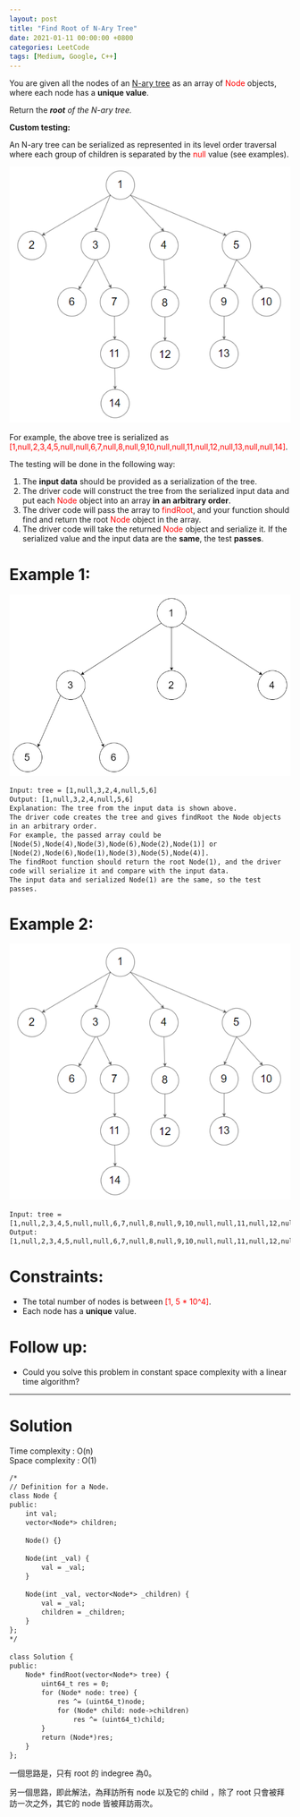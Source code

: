 ```yaml
---
layout: post
title: "Find Root of N-Ary Tree"
date: 2021-01-11 00:00:00 +0800
categories: LeetCode
tags: [Medium, Google, C++]
---
```

You are given all the nodes of an [N-ary tree](https://leetcode.com/articles/introduction-to-n-ary-trees/) as an array of <font color="red">Node</font> objects, where each node has a **unique value**.

Return the ***root** of the N-ary tree.*

**Custom testing:**

An N-ary tree can be serialized as represented in its level order traversal where each group of children is separated by the <font color="red">null</font> value (see examples).

![](https://github.com/nshawn4675/nshawn4675.github.io/blob/master/_pic/1506_ex1.png?raw=true)

For example, the above tree is serialized as  
<font color="red">[1,null,2,3,4,5,null,null,6,7,null,8,null,9,10,null,null,11,null,12,null,13,null,null,14]</font>.

The testing will be done in the following way:

1. The **input data** should be provided as a serialization of the tree.
2. The driver code will construct the tree from the serialized input data and put each <font color="red">Node</font> object into an array **in an arbitrary order**.
3. The driver code will pass the array to <font color="red">findRoot</font>, and your function should find and return the root <font color="red">Node</font> object in the array.
4. The driver code will take the returned <font color="red">Node</font> object and serialize it. If the serialized value and the input data are the **same**, the test **passes**.
 

# Example 1:

![](https://github.com/nshawn4675/nshawn4675.github.io/blob/master/_pic/1506_ex2.png?raw=true)

	Input: tree = [1,null,3,2,4,null,5,6]
	Output: [1,null,3,2,4,null,5,6]
	Explanation: The tree from the input data is shown above.
	The driver code creates the tree and gives findRoot the Node objects in an arbitrary order.
	For example, the passed array could be [Node(5),Node(4),Node(3),Node(6),Node(2),Node(1)] or [Node(2),Node(6),Node(1),Node(3),Node(5),Node(4)].
	The findRoot function should return the root Node(1), and the driver code will serialize it and compare with the input data.
	The input data and serialized Node(1) are the same, so the test passes.

# Example 2:

![](https://github.com/nshawn4675/nshawn4675.github.io/blob/master/_pic/1506_ex3.png?raw=true)

	Input: tree = [1,null,2,3,4,5,null,null,6,7,null,8,null,9,10,null,null,11,null,12,null,13,null,null,14]
	Output: [1,null,2,3,4,5,null,null,6,7,null,8,null,9,10,null,null,11,null,12,null,13,null,null,14]

# Constraints:

- The total number of nodes is between <font color="red">[1, 5 * 10^4]</font>.
- Each node has a **unique** value.
 

# Follow up:

- Could you solve this problem in constant space complexity with a linear time algorithm?

______________________  

# Solution  

Time complexity : O(n)  
Space complexity : O(1)  

	/*
	// Definition for a Node.
	class Node {
	public:
	    int val;
	    vector<Node*> children;

	    Node() {}

	    Node(int _val) {
	        val = _val;
	    }

	    Node(int _val, vector<Node*> _children) {
	        val = _val;
	        children = _children;
	    }
	};
	*/

	class Solution {
	public:
	    Node* findRoot(vector<Node*> tree) {
	        uint64_t res = 0;
	        for (Node* node: tree) {
	            res ^= (uint64_t)node;
	            for (Node* child: node->children)
	                res ^= (uint64_t)child;
	        }
	        return (Node*)res;
	    }
	};

一個思路是，只有 root 的 indegree 為0。  

另一個思路，即此解法，為拜訪所有 node 以及它的 child ，除了 root 只會被拜訪一次之外，其它的 node 皆被拜訪兩次。